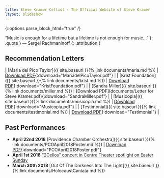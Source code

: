 ```yaml
---
title: Steve Kramer Cellist ‹ The Official Website of Steve Kramer
layout: slideshow
---
```

{::options parse_block_html="true" /}

“Music is enough for a lifetime but a lifetime is not enough for music...”
{: .quote }
— Sergei Rachmaninoff
{: .attribution }

<div class="pure-g">
<div class="pure-u-1 pure-u-md-1-2">
</div>
<div class="pure-u-1 pure-u-md-1-2">

## Recommendation Letters

| [Maria del Pico Taylor]({{ site.baseurl }}{% link documents/maria.md %})  | [Download PDF](documents/Steve_Kramer_Recommendation_Maria.pdf){:download="MariadelPicoTaylor.pdf"} |
| [Krist Foundation]({{ site.baseurl }}{% link documents/krist.md %})       | [Download PDF](documents/Foundation_recommendation.pdf){:download="KristFoundation.pdf"} |
| [Sandra Miller]({{ site.baseurl }}{% link documents/miller.md %})          | [Download PDF](documents/Letter for Steve Kramer.pdf){:download="SandraMiller.pdf"} |
| [Musicopia]({{ site.baseurl }}{% link documents/musicopia.md %})              | [Download PDF](documents/Steve_Kramer_Musicopia_Recommendation.pdf){:download="Musicopia.pdf"} |
| [Testimonial]({{ site.baseurl }}{% link documents/testimonial.md %})            | [Download PDF](documents/Kramer.pdf){:download="Testimonial"} |

## Past Performances

- **April 22nd 2018** [Providence Chamber Orchestra]({{ site.baseurl }}{% link documents/PCOApril2018Poster.md %})  | [Download PDF](documents/PCOApril2018Poster.pdf){:download="PCOApril2018Poster.pdf"}
- **April 1st 2018** ["2Cellos” concert in Centre Theater spotlight on Easter Sunday](http://www.timesherald.com/arts-and-entertainment/20180330/2cellos-concert-in-centre-theater-spotlight-on-easter-sunday)
- **March 30th 2018** [Out Of The Darkness Into The Light]({{ site.baseurl }}{% link documents/HolocaustCantata.md %})

</div>
</div>
